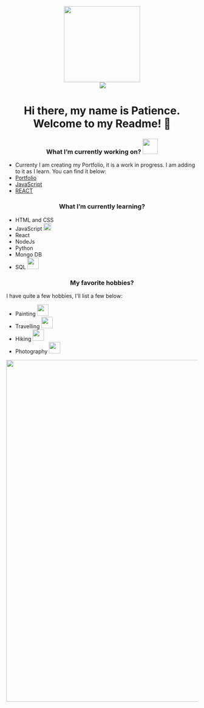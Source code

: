 
<div id="header" align="center">
<img src="https://media.giphy.com/media/M4NykXxUE0HAcK7UJ6/giphy.gif" width="200"/>
</div>
<div id="badges" align="center">
<img src="https://komarev.com/ghpvc/?username=Patienceh1&style=flat-square&color=blue" alt=""/>
<a href="https://www.linkedin.com/in/patience-hodzi-480334107/">
<img src="https://img.shields.io/badge/LinkedIn-blue?logo=linkedin&logoColor=white&style=for-the-badge">
</a>
</div>
<h1 align="center">
Hi there, my name is Patience. Welcome to my Readme! 👋
</h1>

<h3 align="center">What I’m currently working on? <img src="https://media.giphy.com/media/WFZvB7VIXBgiz3oDXE/giphy.gif" width="40"/></h3>
<ul>
<li>Currenty I am creating my Portfolio, it is a work in progress. I am adding to it as I learn. You can find it below:</li> 
<li><a href="https://patience-hodzi.netlify.app/">Portfolio</a></li>
  <li><a href="https://elegant-tartufo-db20c3.netlify.app/">JavaScript</a></li>
  <li><a href="https://marvelous-tapioca-04fac4.netlify.app">REACT</a></li>
</ul>

<h3 align="center">What I’m currently learning?</h3>
<ul>
<li>HTML and CSS <img scr="https://media.giphy.com/media/zOvBKUUEERdNm/giphy.gif"/></li>
<li>JavaScript <img src="https://media.giphy.com/media/XH9wwXfUXu91wAJwN5/giphy.gif" width="20"/></li>
<li>React</li>
<li>NodeJs</li>
<li>Python</li>
<li>Mongo DB</li>
<li>SQL <img src="https://media.giphy.com/media/V8y1y1FzxDETVUtQE4/giphy.gif" width="30"/></li>
</ul>

<h3 align="center">My favorite hobbies?</h3>
<p>I have quite a few hobbies, I'll list a few below: </p>
<ul>
<li>Painting <img src="https://media.giphy.com/media/n4Siv3Q2kXFF7SZ1Zf/giphy.gif" width="30"/></li>
<li>Travelling <img src="https://media.giphy.com/media/Zwuf5X4Cw9u5tFTiiz/giphy.gif" width="30"/></li>
<li>Hiking <img src="https://media.giphy.com/media/kd8ynEx9HxlW5gVqg8/giphy.gif" width="30"/></li>
<li>Photography <img src="https://media.giphy.com/media/wECyGRuBjY0quyQK1P/giphy.gif" width="30"/></li>
</ul>
<div align="center">
<img src="https://media.giphy.com/media/scZPhLqaVOM1qG4lT9/giphy.gif" width="900"/>
</div>
